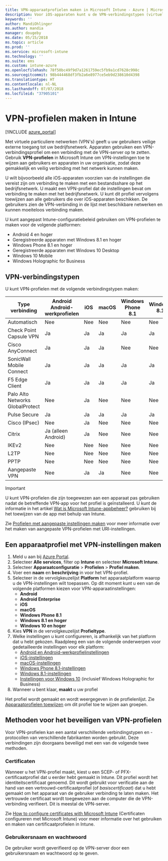 ```yaml
---
title: VPN-apparaatprofielen maken in Microsoft Intune - Azure | Microsoft Docs
description: Voor iOS-apparaten kunt u de VPN-verbindingstypen (virtuele privénetwerken) bekijken, een VPN-apparaatprofiel maken in Azure Portal en uw opties bekijken voor het beveiligen van het VPN-profiel met certificaten, of een gebruikersnaam met wachtwoord in Microsoft Intune.
keywords: ''
author: MandiOhlinger
ms.author: mandia
manager: dougeby
ms.date: 05/15/2018
ms.topic: article
ms.prod: ''
ms.service: microsoft-intune
ms.technology: ''
ms.suite: ems
ms.custom: intune-azure
ms.openlocfilehash: 78f50bc49f9d7a1261759ec5fb9a1cd7628c998c
ms.sourcegitcommit: 98b444468df3fb2a6e8977ce5eb9d238610d4398
ms.translationtype: HT
ms.contentlocale: nl-NL
ms.lasthandoff: 07/07/2018
ms.locfileid: "37905101"
---
```

# <a name="create-vpn-profiles-in-intune"></a>VPN-profielen maken in Intune

[!INCLUDE [azure_portal](./includes/azure_portal.md)]

Met virtuele particuliere netwerken (VPN's) geeft u uw gebruikers veilige externe toegang tot uw bedrijfsnetwerk. Apparaten gebruiken een VPN-verbindingsprofiel om een verbinding met de VPN-server op te zetten. Gebruik **VPN-profielen** in Microsoft Intune om VPN-instellingen toe te wijzen aan gebruikers en apparaten in uw organisatie, zodat deze gemakkelijk en veilig verbinding met het netwerk kunnen maken.

U wilt bijvoorbeeld alle iOS-apparaten voorzien van de instellingen die vereist zijn om verbinding te maken met een bestandsshare op het bedrijfsnetwerk. U maakt een VPN-profiel dat de instellingen bevat om verbinding te maken met het bedrijfsnetwerk. U kunt dit profiel vervolgens toewijzen aan alle gebruikers die over iOS-apparaten beschikken. De gebruikers zien de VPN-verbinding in de lijst met beschikbare netwerken en kunnen moeiteloos verbinding maken.

U kunt aangepast Intune-configuratiebeleid gebruiken om VPN-profielen te maken voor de volgende platformen:

* Android 4 en hoger
* Geregistreerde apparaten met Windows 8.1 en hoger
* Windows Phone 8.1 en hoger
* Geregistreerde apparaten met Windows 10 Desktop
* Windows 10 Mobile
* Windows Holographic for Business

## <a name="vpn-connection-types"></a>VPN-verbindingstypen

U kunt VPN-profielen met de volgende verbindingstypen maken:

|Type verbinding|Android<br>Android-werkprofielen|iOS|macOS|Windows Phone 8.1|Windows 8.1|Windows 10|
|-|-|-|-|-|-|-|
|Automatisch|Nee|Nee|Nee|Nee|Nee|Ja|
|Check Point Capsule VPN|Ja|Ja|Ja|Ja|Ja|Ja|
|Cisco AnyConnect|Ja|Ja|Ja|Nee|Nee|Nee|
|SonicWall Mobile Connect|Ja|Ja|Ja|Ja|Ja|Ja|
|F5 Edge Client|Ja|Ja|Ja|Ja|Ja|Ja|
|Palo Alto Networks GlobalProtect|Nee|Ja|Nee|Nee|Nee|Ja|
|Pulse Secure|Ja|Ja|Ja|Ja|Ja|Ja|
|Cisco (IPsec)|Nee|Ja|Nee|Nee|Nee|Nee|
|Citrix|Ja (alleen Android)|Ja|Nee|Nee|Nee|Ja|
|IKEv2|Nee|Nee|Nee|Nee|Nee|Ja|
|L2TP|Nee|Nee|Nee|Nee|Nee|Ja|
|PPTP|Nee|Nee|Nee|Nee|Nee|Ja|
|Aangepaste VPN|Nee|Ja|Ja|Nee|Nee|Nee|

> [!IMPORTANT]
> U kunt VPN-profielen die zijn toegewezen aan een apparaat pas gebruiken nadat de betreffende VPN-app voor het profiel is geïnstalleerd. U kunt de informatie in het artikel [Wat is Microsoft Intune-appbeheer?](app-management.md) gebruiken bij het toewijzen van de app met behulp van Intune.  

Zie [Profielen met aangepaste instellingen maken](custom-settings-configure.md) voor meer informatie over het maken van aangepaste VPN-profielen met URI-instellingen.

## <a name="create-a-device-profile-containing-vpn-settings"></a>Een apparaatprofiel met VPN-instellingen maken

1. Meld u aan bij [Azure Portal](https://portal.azure.com).
2. Selecteer **Alle services**, filter op **Intune** en selecteer **Microsoft Intune**.
3. Selecteer **Apparaatconfiguratie** > **Profielen** > **Profiel maken**.
4. Voer een **naam** en **beschrijving** in voor het VPN-profiel.
5. Selecteer in de vervolgkeuzelijst **Platform** het apparaatplatform waarop u de VPN-instellingen wilt toepassen. Op dit moment kunt u een van de volgende platformen kiezen voor VPN-apparaatinstellingen:
   - **Android**
   - **Android Enterprise**
   - **iOS**
   - **macOS**
   - **Windows Phone 8.1**
   - **Windows 8.1 en hoger**
   - **Windows 10 en hoger**
6. Kies **VPN** in de vervolgkeuzelijst **Profieltype**.
7. Welke instellingen u kunt configureren, is afhankelijk van het platform dat u hebt gekozen. Raadpleeg een van de volgende onderwerpen voor gedetailleerde instellingen voor elk platform:
   - [Android en Android-werkprofielinstellingen](vpn-settings-android.md)
   - [iOS-instellingen](vpn-settings-ios.md)
   - [macOS-instellingen](vpn-settings-macos.md)
   - [Windows Phone 8.1-instellingen](vpn-settings-windows-phone-8-1.md)
   - [Windows 8.1-instellingen](vpn-settings-windows-8-1.md)
   - [Instellingen voor Windows 10](vpn-settings-windows-10.md) (inclusief Windows Holographic for Business)
8. Wanneer u bent klaar, **maakt** u uw profiel

Het profiel wordt gemaakt en wordt weergegeven in de profielenlijst. Zie [Apparaatprofielen toewijzen](device-profile-assign.md) om dit profiel toe te wijzen aan groepen.

## <a name="methods-of-securing-vpn-profiles"></a>Methoden voor het beveiligen van VPN-profielen

Voor VPN-profielen kan een aantal verschillende verbindingstypen en -protocollen van verschillende fabrikanten worden gebruikt. Deze verbindingen zijn doorgaans beveiligd met een van de volgende twee methoden.

### <a name="certificates"></a>Certificaten

Wanneer u het VPN-profiel maakt, kiest u een SCEP- of PFX-certificaatprofiel dat u eerder hebt gemaakt in Intune. Dit profiel wordt het identiteitscertificaat genoemd. Dit wordt gebruikt voor verificatie aan de hand van een vertrouwd-certificaatprofiel (of *basiscertificaat*) dat u hebt gemaakt om het apparaat van de gebruiker verbinding te laten maken. Het vertrouwde certificaat wordt toegewezen aan de computer die de VPN-verbinding verifieert. Dit is meestal de VPN-server.

Zie [How to configure certificates with Microsoft Intune](certificates-configure.md) (Certificaten configureren met Microsoft Intune) voor meer informatie over het gebruiken en maken van certificaatprofielen in Intune.

### <a name="user-name-and-password"></a>Gebruikersnaam en wachtwoord

De gebruiker wordt geverifieerd op de VPN-server door een gebruikersnaam en wachtwoord op te geven.
